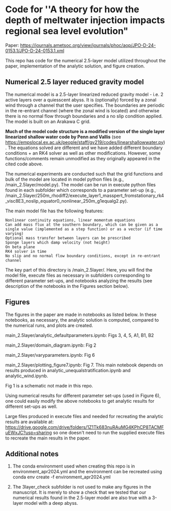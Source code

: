 # Code for ''A theory for how the depth of meltwater injection impacts regional sea level evolution"
Paper: https://journals.ametsoc.org/view/journals/phoc/aop/JPO-D-24-0153.1/JPO-D-24-0153.1.xml

This repo has code for the numerical 2.5-layer model utilized throughout the paper, implementation of the analytic solution, and figure creation.
## Numerical 2.5 layer reduced gravity model
The numerical model is a 2.5-layer linearized reduced gravity model - i.e. 2 active layers over a quiesscent abyss. It is (optionally) forced by a zonal wind through a channel that the user specifies. The boundaries are periodic in the re-entrant channel (where the zonal wind is located) and otherwise there is no normal flow through boundaries and a no slip condition applied. The model is built on an Arakawa C grid.

**Much of the model code structure is a modified version of the single layer linearized shallow water code by Penn and Vallis** (see https://empslocal.ex.ac.uk/people/staff/gv219/codes/linearshallowwater.py). The equations solved are different and we have added different boundary conditions + an RK4 solver as well as other modifications. However, some functions/comments remain unmodified as they originally appeared in the cited code above.

The numerical experiments are conducted such that the grid functions and bulk of the model are located in model python files (e.g., /main_2.5layer/model.py). The model can be run in execute python files found in each subfolder which corresponds to a parameter set-up (e.g., /main_2.5layer/250m_rhodiff2/execute_layer1_masspert_fromstationary_rk4_visc8E3_noslip_equator0_nonlinear_250m_g1equalg2.py).

The main model file has the following features:

    Nonlinear continuity equations, linear momentum equations
    Can add mass flux at the southern boundary, which can be given as a single value (implemented as a step function) or as a vector (if time varying)
    Optional mass transfer between layers can be prescribed
    Sponge layers which damp velocity (not height)
    On beta plane
    RK4 solver in time
    No slip and no normal flow boundary conditions, except in re-entrant channel


The key part of this directory is /main_2.5layer/. Here, you will find the model file, execute files as necessary in subfolders corresponding to different parameter set-ups, and notebooks analyzing the results (see description of the notebooks in the Figures section below).

## Figures
The figures in the paper are made in notebooks as listed below. In these notebooks, as necessary, the analytic solution is computed, compared to the numerical runs, and plots are created. 

main_2.5layer/analytic_defaultparameters.ipynb: Figs 3, 4, 5, A1, B1, B2

main_2.5layer/domain_diagram.ipynb: Fig 2

main_2.5layer/varyparameters.ipynb: Fig 6

main_2.5layer/plotting_figure7.ipynb: Fig 7. This main notebook depends on results produced in analytic_unequalstratification.ipynb and analytic_wind.ipynb.
  

Fig 1 is a schematic not made in this repo.

Using numerical results for different parameter set-ups (used in Figure 6), one could easily modify the above notebooks to get analytic results for different set-ups as well.

Large files produced in execute files and needed for recreating the analytic results are available at: https://drive.google.com/drive/folders/1Z1Tk683nuRAuMG4KPhCP8TACMFuEWxJC?usp=sharing so one doesn't need to run the supplied execute files to recreate the main results in the paper.

## Additional notes 
1. The conda environment used when creating this repo is in environment_apr2024.yml and the environment can be recreated using conda env create -f environment_apr2024.yml

2. The 3layer_check subfolder is not used to make any figures in the manuscript. It is merely to show a check that we tested that our numerical results found in the 2.5-layer model are also true with a 3-layer model with a deep abyss.

